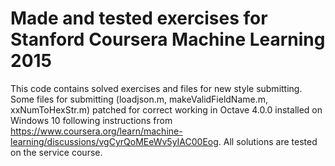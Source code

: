 # Made and tested exercises for Stanford Coursera Machine Learning 2015
This code contains solved exercises and files for new style submitting. Some files for submitting (loadjson.m, makeValidFieldName.m, xxNumToHexStr.m) patched for correct working in Octave 4.0.0 installed on Windows 10 following instructions from https://www.coursera.org/learn/machine-learning/discussions/vgCyrQoMEeWv5yIAC00Eog. All solutions are tested on the service course.
